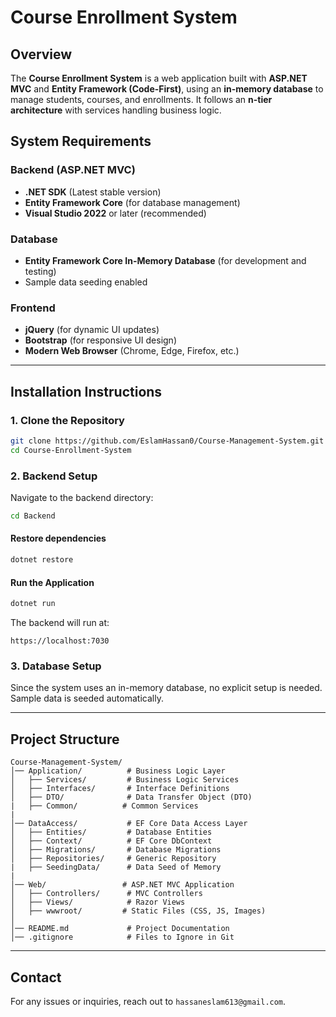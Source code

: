 # Course Enrollment System

## Overview
The **Course Enrollment System** is a web application built with **ASP.NET MVC** and **Entity Framework (Code-First)**, using an **in-memory database** to manage students, courses, and enrollments. It follows an **n-tier architecture** with services handling business logic.

## System Requirements
### Backend (ASP.NET MVC)
- **.NET SDK** (Latest stable version)
- **Entity Framework Core** (for database management)
- **Visual Studio 2022** or later (recommended)

### Database
- **Entity Framework Core In-Memory Database** (for development and testing)
- Sample data seeding enabled

### Frontend
- **jQuery** (for dynamic UI updates)
- **Bootstrap** (for responsive UI design)
- **Modern Web Browser** (Chrome, Edge, Firefox, etc.)

---

## Installation Instructions
### 1. Clone the Repository
```bash
git clone https://github.com/EslamHassan0/Course-Management-System.git
cd Course-Enrollment-System
```

### 2. Backend Setup
Navigate to the backend directory:
```bash
cd Backend
```

#### Restore dependencies
```bash
dotnet restore
```

#### Run the Application
```bash
dotnet run
```
The backend will run at:
```
https://localhost:7030
```

### 3. Database Setup
Since the system uses an in-memory database, no explicit setup is needed. Sample data is seeded automatically.

---

## Project Structure
```
Course-Management-System/
│── Application/          # Business Logic Layer
│   ├── Services/         # Business Logic Services
│   ├── Interfaces/       # Interface Definitions
│   ├── DTO/              # Data Transfer Object (DTO)
|   ├── Common/          # Common Services
|
│── DataAccess/           # EF Core Data Access Layer
│   ├── Entities/         # Database Entities
│   ├── Context/          # EF Core DbContext
│   ├── Migrations/       # Database Migrations
│   ├── Repositories/     # Generic Repository
|   ├── SeedingData/      # Data Seed of Memory 
|
│── Web/                 # ASP.NET MVC Application
│   ├── Controllers/      # MVC Controllers
│   ├── Views/            # Razor Views
│   ├── wwwroot/         # Static Files (CSS, JS, Images)
│
│── README.md             # Project Documentation
│── .gitignore            # Files to Ignore in Git
```
---
## Contact
For any issues or inquiries, reach out to `hassaneslam613@gmail.com`.

